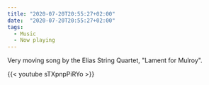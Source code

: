 ```yaml
---
title: "2020-07-20T20:55:27+02:00"
date:  "2020-07-20T20:55:27+02:00"
tags:
  - Music
  - Now playing
---
```


Very moving song by the Elias String Quartet, "Lament for Mulroy".

{{< youtube sTXpnpPiRYo >}}
